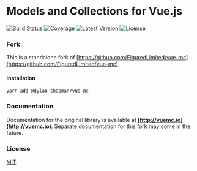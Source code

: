 # Models and Collections for Vue.js

[![Build Status](https://img.shields.io/travis/FiguredLimited/vue-mc.svg?style=flat-square&branch=master)](https://travis-ci.org/FiguredLimited/vue-mc)
[![Coverage](https://img.shields.io/codecov/c/github/FiguredLimited/vue-mc/master.svg?style=flat-square)](https://codecov.io/gh/FiguredLimited/vue-mc)
[![Latest Version](https://img.shields.io/npm/v/vue-mc.svg?style=flat-square)](https://www.npmjs.com/package/vue-mc)
[![License](https://img.shields.io/npm/l/vue-mc.svg?style=flat-square)](https://github.com/FiguredLimited/vue-mc/blob/master/LICENSE)


### Fork
This is a standalone fork of [https://github.com/FiguredLimited/vue-mc](https://github.com/FiguredLimited/vue-mc)


#### Installation

```
yarn add @dylan-chapman/vue-mc
```


### Documentation

Documentation for the original library is available at **[http://vuemc.io](http://vuemc.io)**. Separate documentation for this fork may come in the future.


### License

[MIT](LICENSE)
